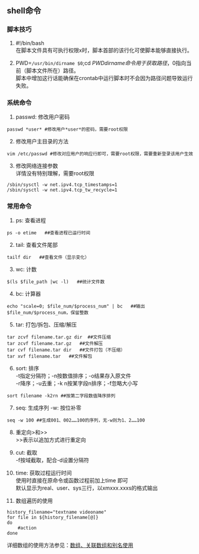 ## shell命令 ##

### 脚本技巧 ###
01. #!/bin/bash  
在脚本文件具有可执行权限x时，脚本首部的该行化可使脚本能够直接执行。

02. PWD=`/usr/bin/dirname $0`;cd $PWD  
dirname命令用于获取路径，$0指向当前（脚本文件所在）路径。  
脚本中增加这行话能确保在crontab中运行脚本时不会因为路径问题导致运行失败。

### 系统命令 ###
01. passwd: 修改用户密码
```
passwd *user* #修改用户*user*的密码，需要root权限
```
02. 修改用户主目录的方法
```
vim /etc/passwd #修改对应用户的响应行即可，需要root权限，需要重新登录该用户生效
```
03. 修改网络连接参数  
详情没有特别理解，需要root权限
```
/sbin/sysctl -w net.ipv4.tcp_timestamps=1
/sbin/sysctl -w net.ipv4.tcp_tw_recycle=1
```

### 常用命令 ###
01. ps: 查看进程  
```
ps -o etime   ##查看进程已运行时间
```
02. tail: 查看文件尾部
```
tailf dir   ##查看文件（显示变化）
```
03. wc: 计数  
```
$(ls $file_path |wc -l)   ##统计文件数
```
04. bc: 计算器  
```
echo "scale=0; $file_num/$process_num" | bc   ##输出$file_num/$process_num，保留整数
```
05. tar: 打包/拆包、压缩/解压
```
tar zcvf filename.tar.gz dir  ##文件压缩
tar zcvf filename.tar.gz   ##文件解压
tar cvf filename.tar dir   ##文件打包（不压缩）
tar xvf filename.tar   ##文件解包
```
06. sort: 排序  
-t指定分隔符；-n按数值排序；-o结果存入原文件  
-r降序；-u去重；-k n按某字段n排序；-f忽略大小写
```
sort filename -k2rn ##按第二字段数值降序排列
```
07. seq: 生成序列
-w: 按位补零
```
seq -w 100 ##生成001、002……100的序列，无-w则为1、2……100
```
08. 重定向>和>>  
\>>表示以追加方式进行重定向

09. cut: 截取  
-f按域截取，配合-d设置分隔符

10. time: 获取过程运行时间  
使用时直接在原命令或函数过程前加上time 即可  
默认显示为real、user、sys三行，以xmxxx.xxxs的格式输出

11. 数组遍历的使用
```
history_filename="textname videoname"
for file in ${history_filename[@]}
do
    #action
done
```
详细数组的使用方法参见：[数组、关联数组和别名使用](http://www.1987.name/164.html)
